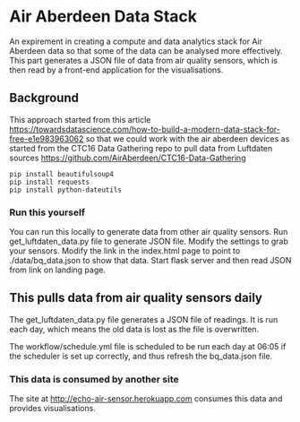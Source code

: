 # Air Aberdeen Data Stack 
An expirement in creating a compute and data analytics stack for Air Aberdeen data so that some of the data can be analysed more effectively. This part generates a JSON file of data from air quality sensors, which is then read by a front-end application for the visualisations.

## Background
This approach started from this article 
https://towardsdatascience.com/how-to-build-a-modern-data-stack-for-free-e1e983963062 so that we could work with the air aberdeen devices as started from the CTC16 Data Gathering repo to pull data from Luftdaten sources
https://github.com/AirAberdeen/CTC16-Data-Gathering 

    pip install beautifulsoup4
    pip install requests
    pip install python-dateutils

### Run this yourself
You can run this locally to generate data from other air quality sensors.
Run get_luftdaten_data.py file to generate JSON file. Modify the settings to grab your sensors.
Modify the link in the index.html page to point to ./data/bq_data.json to show that data.
Start flask server and then read JSON from link on landing page.

## This pulls data from air quality sensors daily
The get_luftdaten_data.py file generates a JSON file of readings. It is run each day, which means the old data is lost as the file is overwritten.

The workflow/schedule.yml file is scheduled to be run each day at 06:05 if the scheduler is set up correctly, and thus refresh the bq_data.json file.

### This data is consumed by another site
The site at http://echo-air-sensor.herokuapp.com consumes this data and provides visualisations.

